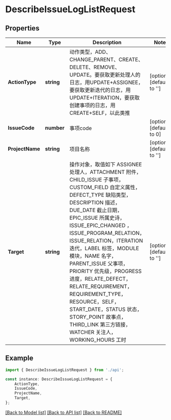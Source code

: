 # DescribeIssueLogListRequest


## Properties

Name | Type | Description | Notes
------------ | ------------- | ------------- | -------------
**ActionType** | **string** | 动作类型，ADD、CHANGE_PARENT、CREATE、DELETE、REMOVE、UPDATE。要获取更新处理人的日志，用UPDATE+ASSIGNEE，要获取更新迭代的日志，用UPDATE+ITERATION，要获取创建事项的日志，用CREATE+SELF，以此类推 | [optional] [default to '']
**IssueCode** | **number** | 事项code | [optional] [default to 0]
**ProjectName** | **string** | 项目名称 | [optional] [default to '']
**Target** | **string** | 操作对象，取值如下 ASSIGNEE  处理人，ATTACHMENT 附件，CHILD_ISSUE  子事项，CUSTOM_FIELD  自定义属性，DEFECT_TYPE 缺陷类型，DESCRIPTION 描述，DUE_DATE 截止日期，EPIC_ISSUE 所属史诗，ISSUE_EPIC_CHANGED ，ISSUE_PROGRAM_RELATION，ISSUE_RELATION，ITERATION 迭代，LABEL 标签，MODULE 模块，NAME 名字，PARENT_ISSUE 父事项，PRIORITY 优先级，PROGRESS 进度，RELATE_DEFECT，RELATE_REQUIREMENT，REQUIREMENT_TYPE，RESOURCE，SELF，START_DATE，STATUS 状态，STORY_POINT 故事点，THIRD_LINK 第三方链接，WATCHER 关注人，WORKING_HOURS 工时 | [optional] [default to '']

## Example

```typescript
import { DescribeIssueLogListRequest } from './api';

const instance: DescribeIssueLogListRequest = {
    ActionType,
    IssueCode,
    ProjectName,
    Target,
};
```

[[Back to Model list]](../README.md#documentation-for-models) [[Back to API list]](../README.md#documentation-for-api-endpoints) [[Back to README]](../README.md)
